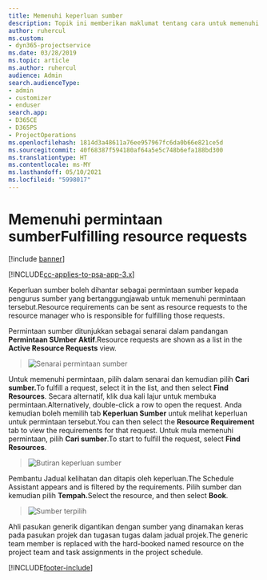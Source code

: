 ```yaml
---
title: Memenuhi keperluan sumber
description: Topik ini memberikan maklumat tentang cara untuk memenuhi keperluan sumber.
author: ruhercul
ms.custom:
- dyn365-projectservice
ms.date: 03/28/2019
ms.topic: article
ms.author: ruhercul
audience: Admin
search.audienceType:
- admin
- customizer
- enduser
search.app:
- D365CE
- D365PS
- ProjectOperations
ms.openlocfilehash: 1814d3a48611a76ee957967fc6da0b66e821ce5d
ms.sourcegitcommit: 40f68387f594180af64a5e5c748b6efa188bd300
ms.translationtype: HT
ms.contentlocale: ms-MY
ms.lasthandoff: 05/10/2021
ms.locfileid: "5998017"
---
```

# <a name="fulfilling-resource-requests"></a><span data-ttu-id="0478b-103">Memenuhi permintaan sumber</span><span class="sxs-lookup"><span data-stu-id="0478b-103">Fulfilling resource requests</span></span>

[!include [banner](../includes/psa-now-project-operations.md)]

[!INCLUDE[cc-applies-to-psa-app-3.x](../includes/cc-applies-to-psa-app-3x.md)]

<span data-ttu-id="0478b-104">Keperluan sumber boleh dihantar sebagai permintaan sumber kepada pengurus sumber yang bertanggungjawab untuk memenuhi permintaan tersebut.</span><span class="sxs-lookup"><span data-stu-id="0478b-104">Resource requirements can be sent as resource requests to the resource manager who is responsible for fulfilling those requests.</span></span>

<span data-ttu-id="0478b-105">Permintaan sumber ditunjukkan sebagai senarai dalam pandangan **Permintaan SUmber Aktif**.</span><span class="sxs-lookup"><span data-stu-id="0478b-105">Resource requests are shown as a list in the **Active Resource Requests** view.</span></span>

> ![Senarai permintaan sumber](media/Resource-Management-image59.png)

<span data-ttu-id="0478b-107">Untuk memenuhi permintaan, pilih dalam senarai dan kemudian pilih **Cari sumber.**</span><span class="sxs-lookup"><span data-stu-id="0478b-107">To fulfill a request, select it in the list, and then select **Find Resources**.</span></span> <span data-ttu-id="0478b-108">Secara alternatif, klik dua kali lajur untuk membuka permintaan.</span><span class="sxs-lookup"><span data-stu-id="0478b-108">Alternatively, double-click a row to open the request.</span></span> <span data-ttu-id="0478b-109">Anda kemudian boleh memilih tab **Keperluan Sumber** untuk melihat keperluan untuk permintaan tersebut.</span><span class="sxs-lookup"><span data-stu-id="0478b-109">You can then select the **Resource Requirement** tab to view the requirements for that request.</span></span> <span data-ttu-id="0478b-110">Untuk mula memenuhi permintaan, pilih **Cari sumber**.</span><span class="sxs-lookup"><span data-stu-id="0478b-110">To start to fulfill the request, select **Find Resources**.</span></span>

> ![Butiran keperluan sumber](media/Resource-Management-image60.png)

<span data-ttu-id="0478b-112">Pembantu Jadual kelihatan dan ditapis oleh keperluan.</span><span class="sxs-lookup"><span data-stu-id="0478b-112">The Schedule Assistant appears and is filtered by the requirements.</span></span> <span data-ttu-id="0478b-113">Pilih sumber dan kemudian pilih **Tempah.**</span><span class="sxs-lookup"><span data-stu-id="0478b-113">Select the resource, and then select **Book**.</span></span>

> ![Sumber terpilih](media/Resource-Management-image61.png)

<span data-ttu-id="0478b-115">Ahli pasukan generik digantikan dengan sumber yang dinamakan keras pada pasukan projek dan tugasan tugas dalam jadual projek.</span><span class="sxs-lookup"><span data-stu-id="0478b-115">The generic team member is replaced with the hard-booked named resource on the project team and task assignments in the project schedule.</span></span>


[!INCLUDE[footer-include](../includes/footer-banner.md)]